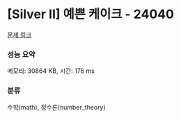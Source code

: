 # [Silver II] 예쁜 케이크 - 24040 

[문제 링크](https://www.acmicpc.net/problem/24040) 

### 성능 요약

메모리: 30864 KB, 시간: 176 ms

### 분류

수학(math), 정수론(number_theory)

